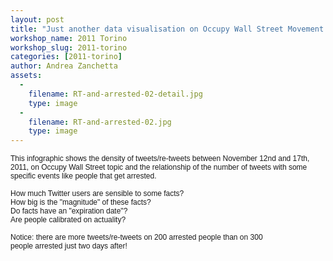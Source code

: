 ```yaml
---
layout: post
title: "Just another data visualisation on Occupy Wall Street Movement based on Twitter dataset"
workshop_name: 2011 Torino
workshop_slug: 2011-torino
categories: [2011-torino]
author: Andrea Zanchetta
assets:
  -
    filename: RT-and-arrested-02-detail.jpg
    type: image
  -
    filename: RT-and-arrested-02.jpg
    type: image
---
```

<p style="margin: 0.0px 0.0px 0.0px 0.0px; font: 12.0px Helvetica">This infographic shows the density of tweets/re-tweets between November 12nd and 17th, 2011, on Occupy Wall Street topic and the relationship of the number of tweets with some specific events like people that get arrested.</p><p style="margin: 0.0px 0.0px 0.0px 0.0px; font: 12.0px Helvetica"><br /></p><p style="margin: 0.0px 0.0px 0.0px 0.0px; font: 12.0px Helvetica">How much Twitter users are sensible to some facts?</p>
<p style="margin: 0.0px 0.0px 0.0px 0.0px; font: 12.0px Helvetica">How big is the "magnitude" of these facts?</p>
<p style="margin: 0.0px 0.0px 0.0px 0.0px; font: 12.0px Helvetica">Do facts have an "expiration date"?</p>
<p style="margin: 0.0px 0.0px 0.0px 0.0px; font: 12.0px Helvetica">Are people calibrated on actuality?</p><p style="margin: 0.0px 0.0px 0.0px 0.0px; font: 12.0px Helvetica"><br /></p><p style="margin: 0.0px 0.0px 0.0px 0.0px; font: 12.0px Helvetica">Notice: there are more tweets/re-tweets on 200 arrested people than on 300 people&nbsp;arrested&nbsp;just two days after!</p> 
